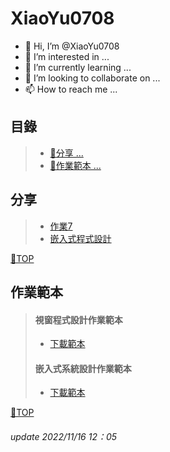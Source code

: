 # XiaoYu0708
- 👋 Hi, I’m @XiaoYu0708
- 👀 I’m interested in ...
- 🌱 I’m currently learning ...
- 💞️ I’m looking to collaborate on ...
- 📫 How to reach me ...
## 目錄
>- [🎈分享 ... ](#分享)
>- [ 📒作業範本 ... ](#作業範本)
## 分享
>- [作業7](https://github.com/XiaoYu0708/HW7-Share)  
>- [嵌入式程式設計](https://github.com/XiaoYu0708/Embedded)

[📍TOP](#XiaoYu0708)
## 作業範本
> #### 視窗程式設計作業範本
>- [下載範本](https://github.com/XiaoYu0708/XiaoYu0708/raw/main/5a9g0016exX.docx)
> #### 嵌入式系統設計作業範本
>- [下載範本](https://github.com/XiaoYu0708/XiaoYu0708/raw/main/5a9g0016.docx) 
 
[📍TOP](#XiaoYu0708)
###### update 2022/11/16 12：05
